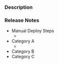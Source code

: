<!--
Custom template that can be used with custom_config.yaml. Save this file under .github/PULL_REQUEST_TEMPLATE.md to ensure all pull requests follow this template.
 -->

### Description
<!-- Internal changes section. If this PR has only external facing changes, remove this section, including heading. -->

### Release Notes
<!-- External facing changes section. If this PR has only internal changes, remove this entire Release Notes section, including heading. Otherwise, remove any categories below that are not relevant to these changes. Be sure to maintain the 3# headings above and bullet format below, so that the release notes can get parsed/rolled up properly later. The leading numerical comments on the category names allow sorting the categories, so do not strip them off.-->
* <!--01-->Manual Deploy Steps
  * <!-- Add note here to provide more detail about the steps needed prior to or during deployment of a version containing this PR's changes. -->
* <!--02-->Category A
  * <!-- Add note here to provide more detail, or remove the sub-bullets so that only the PR title is included in the release notes under this category. -->
* <!--03-->Category B
* <!--04-->Category C
